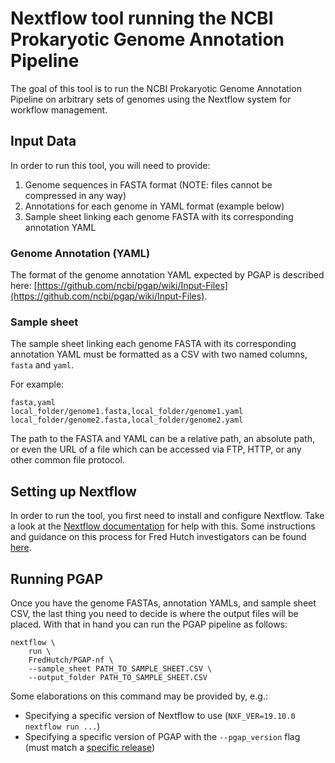 # Nextflow tool running the NCBI Prokaryotic Genome Annotation Pipeline

The goal of this tool is to run the NCBI Prokaryotic Genome Annotation Pipeline
on arbitrary sets of genomes using the Nextflow system for workflow management.


## Input Data

In order to run this tool, you will need to provide:

  1) Genome sequences in FASTA format (NOTE: files cannot be compressed in any way)
  2) Annotations for each genome in YAML format (example below)
  3) Sample sheet linking each genome FASTA with its corresponding annotation YAML


### Genome Annotation (YAML)

The format of the genome annotation YAML expected by PGAP is described here: 
[https://github.com/ncbi/pgap/wiki/Input-Files](https://github.com/ncbi/pgap/wiki/Input-Files).


### Sample sheet

The sample sheet linking each genome FASTA with its corresponding annotation YAML
must be formatted as a CSV with two named columns, `fasta` and `yaml`. 

For example:

```
fasta,yaml
local_folder/genome1.fasta,local_folder/genome1.yaml
local_folder/genome2.fasta,local_folder/genome2.yaml
```

The path to the FASTA and YAML can be a relative path, an absolute path, or even
the URL of a file which can be accessed via FTP, HTTP, or any other common file protocol.


## Setting up Nextflow

In order to run the tool, you first need to install and configure Nextflow. Take a look
at the [Nextflow documentation](http://nextflow.io/) for help with this. Some instructions
and guidance on this process for Fred Hutch investigators can be found 
[here](https://sciwiki.fredhutch.org/compdemos/nextflow/). 


## Running PGAP

Once you have the genome FASTAs, annotation YAMLs, and sample sheet CSV, the last thing you
need to decide is where the output files will be placed. With that in hand you can run
the PGAP pipeline as follows:

```
nextflow \
    run \
    FredHutch/PGAP-nf \
    --sample_sheet PATH_TO_SAMPLE_SHEET.CSV \
    --output_folder PATH_TO_SAMPLE_SHEET.CSV
```

Some elaborations on this command may be provided by, e.g.:

  - Specifying a specific version of Nextflow to use (`NXF_VER=19.10.0 nextflow run ...`)
  - Specifying a specific version of PGAP with the `--pgap_version` flag (must match a [specific release](https://github.com/ncbi/pgap/releases))

